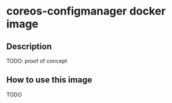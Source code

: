 # coreos-configmanager docker image

## Description

TODO: proof of concept

## How to use this image

TODO

